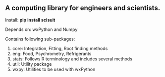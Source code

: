 <h2>A computing library for engineers and scientists.</h2>

<p>Install: <b>pip install scisuit</b></p>

<p>Depends on: wxPython and Numpy</p>

<p>Contains following sub-packages:</p>
<ol>
<li>core: Integration, Fitting, Root finding methods</li>
<li>eng: Food, Psychrometry, Refrigerants</li>
<li>stats: Follows R terminology and includes several methods</li>
<li>util: Utility package</li>
<li>wxpy: Utilities to be used with wxPython</li>
</ol>
